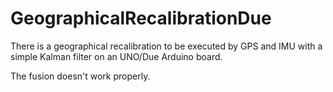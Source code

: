 # GeographicalRecalibrationDue
There is a geographical recalibration to be executed by GPS and IMU with a simple Kalman filter on an UNO/Due Arduino board.

The fusion doesn't work properly.
